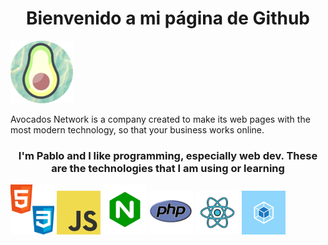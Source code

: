 <h1 style="text-align: center;"> Bienvenido a mi página de Github </h1>
<img src="./readme-img/avocado_log.png" alt="Avocados logo." width="100" height="100">
<p>Avocados Network is a company created to make its web pages with the most modern technology, so that your business works online.</p>
<h3 style="text-align: center;">I'm Pablo and I like programming, especially web dev. These are the technologies that I am using or learning</h3>
<div style="display: flex;">
    <center>
        <img src="./readme-img/css-course-css.png" alt="webpack logo" width="70" height="80">
        <img src="./readme-img/javascript-icon-png.png" alt="Js logo" width="70" height="70">
        <img src="./readme-img/nginx.png" alt="nginx logo" width="70" height="80">
        <img src="./readme-img/pnghost_php-software-development-kit-logo-node-js-programmer.png" alt="php logo" width="70" height="70">
        <img src="./readme-img/react.png" alt="reactjs logo" width="70" height="70">
        <img src="./readme-img/webpack.png" alt="webpack logo" width="70" height="70">
    </center>
</div>